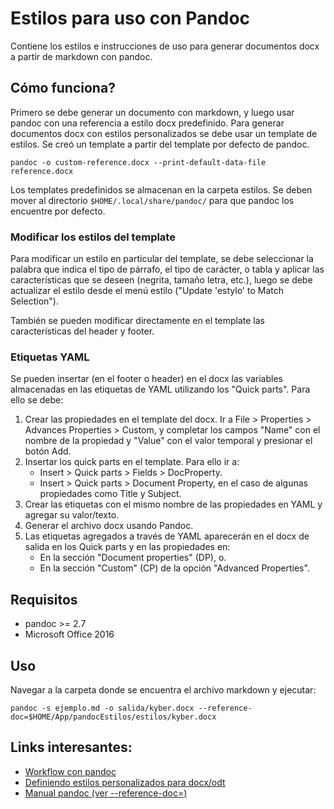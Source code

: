 # Estilos para uso con Pandoc

Contiene los estilos e instrucciones de uso para generar documentos docx a partir de markdown con pandoc.

## Cómo funciona?

Primero se debe generar un documento con markdown, y luego usar pandoc con una referencia a estilo docx predefinido. Para generar documentos docx con estilos personalizados se debe usar un template de estilos. Se creó un template a partir del template por defecto de pandoc.

``` {.bash}
pandoc -o custom-reference.docx --print-default-data-file reference.docx
```

Los templates predefinidos se almacenan en la carpeta estilos. Se deben mover al directorio `$HOME/.local/share/pandoc/` para que pandoc los encuentre por defecto.

### Modificar los estilos del template

Para modificar un estilo en particular del template, se debe seleccionar la palabra que indica el tipo de párrafo, el tipo de carácter, o tabla y aplicar las características que se deseen (negrita, tamaño letra, etc.), luego se debe actualizar el estilo desde el menú estilo ("Update 'estylo' to Match Selection").

También se pueden modificar directamente en el template las características del header y footer.

### Etiquetas YAML

Se pueden insertar (en el footer o header) en el docx las variables almacenadas en las etiquetas de YAML utilizando los "Quick parts". Para ello se debe:

1. Crear las propiedades en el template del docx. Ir a File > Properties > Advances Properties > Custom, y completar los campos "Name" con el nombre de la propiedad y "Value" con el valor temporal y presionar el botón Add.
2. Insertar los quick parts en el template. Para ello ir a:
    - Insert > Quick parts > Fields > DocProperty.
    - Insert > Quick parts > Document Property, en el caso de algunas propiedades como Title y Subject.
3. Crear las etiquetas con el mismo nombre de las propiedades en YAML y agregar su valor/texto.
4. Generar el archivo docx usando Pandoc.
5. Las etiquetas agregados a través de YAML aparecerán en el docx de salida en los Quick parts y en las propiedades en: 
    - En la sección "Document properties" (DP), o. 
    - En la sección "Custom" (CP) de la opción "Advanced Properties".

## Requisitos

-   pandoc \>= 2.7
-   Microsoft Office 2016

## Uso

Navegar a la carpeta donde se encuentra el archivo markdown y ejecutar:

``` {.bash}
pandoc -s ejemplo.md -o salida/kyber.docx --reference-doc=$HOME/App/pandocEstilos/estilos/kyber.docx 
```

## Links interesantes:

-   [Workflow con pandoc](https://github.com/piero-g/markdown-workflow)
-   [Definiendo estilos personalizados para docx/odt](https://github.com/jgm/pandoc/wiki/Defining-custom-DOCX-styles-in-LibreOffice-(and-Word))
-   [Manual pandoc (ver --reference-doc=)](https://pandoc.org/MANUAL.html#options-affecting-specific-writers)
